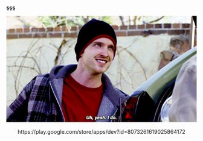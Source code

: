
  <b>şşş</b>
  <p align="center">
  <img src="./d.gif" width="1100dp" alt="accessibility text">
</p>

  <p align="center">https://play.google.com/store/apps/dev?id=8073261619025864172</p>
  

<!---
ercu-temp/ercu-temp is a ✨ special ✨ repository because its `README.md` (this file) appears on your GitHub profile.
You can click the Preview link to take a look at your changes.
--->

